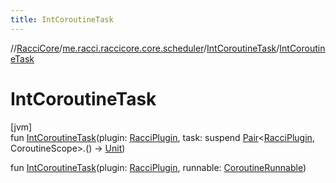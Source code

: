 ```yaml
---
title: IntCoroutineTask
---
```

//[RacciCore](../../../index.html)/[me.racci.raccicore.core.scheduler](../index.html)/[IntCoroutineTask](index.html)/[IntCoroutineTask](-int-coroutine-task.html)



# IntCoroutineTask



[jvm]\
fun [IntCoroutineTask](-int-coroutine-task.html)(plugin: [RacciPlugin](../../me.racci.raccicore.api.plugin/-racci-plugin/index.html), task: suspend [Pair](https://kotlinlang.org/api/latest/jvm/stdlib/kotlin/-pair/index.html)&lt;[RacciPlugin](../../me.racci.raccicore.api.plugin/-racci-plugin/index.html), CoroutineScope&gt;.() -&gt; [Unit](https://kotlinlang.org/api/latest/jvm/stdlib/kotlin/-unit/index.html))

fun [IntCoroutineTask](-int-coroutine-task.html)(plugin: [RacciPlugin](../../me.racci.raccicore.api.plugin/-racci-plugin/index.html), runnable: [CoroutineRunnable](../../me.racci.raccicore.api.scheduler/-coroutine-runnable/index.html))




